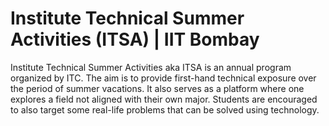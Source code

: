 # Institute Technical Summer Activities (ITSA) | IIT Bombay
Institute Technical Summer Activities aka ITSA is an annual program organized by ITC. The aim is to provide first-hand technical exposure over the period of summer vacations.
It also serves as a platform where one explores a field not aligned with their own major.
Students are encouraged to also target some real-life problems that can be solved using technology.
